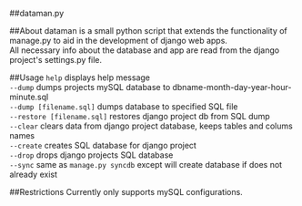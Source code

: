 ##dataman.py

##About
dataman is a small python script that extends the functionality of manage.py to aid in the development of django web apps.  
All necessary info about the database and app are read from the django project's settings.py file.

##Usage
`help` displays help message  
`--dump` dumps projects mySQL database to dbname-month-day-year-hour-minute.sql  
`--dump [filename.sql]` dumps database to specified SQL file  
`--restore [filename.sql]` restores django project db from SQL dump  
`--clear` clears data from django project database, keeps tables and colums names  
`--create` creates SQL database for django project  
`--drop` drops django projects SQL database  
`--sync` same as `manage.py syncdb` except will create database if does not already exist  

##Restrictions
Currently only supports mySQL configurations.

